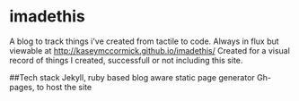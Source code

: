 # imadethis
A blog to track things i've created from tactile to code. Always in flux but viewable at http://kaseymccormick.github.io/imadethis/ Created for a visual record of things I created, successfull or not including this site.

##Tech stack
Jekyll, ruby based blog aware static page generator
Gh-pages, to host the site

##
